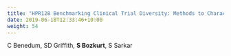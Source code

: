 ```yaml
---
title: "HPR128 Benchmarking Clinical Trial Diversity: Methods to Characterize Eligibility-Based Representativeness."
date: 2019-06-18T12:33:46+10:00
weight: 54
---
```


C Benedum, SD Griffith, **S Bozkurt**, S Sarkar



